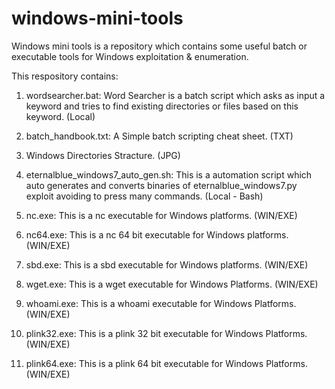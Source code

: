 # windows-mini-tools
Windows mini tools is a repository which contains some useful batch or executable tools for Windows exploitation & enumeration.

This respository contains:

1) wordsearcher.bat: Word Searcher is a batch script which asks as input a keyword and tries to find existing directories or files based on this keyword. (Local)

2) batch_handbook.txt: A Simple batch scripting cheat sheet. (TXT)

3) Windows Directories Stracture. (JPG)

4) eternalblue_windows7_auto_gen.sh: This is a automation script which auto generates and converts binaries of eternalblue_windows7.py exploit avoiding to press many commands. (Local - Bash)

5) nc.exe: This is a nc executable for Windows platforms. (WIN/EXE)

6) nc64.exe: This is a nc 64 bit executable for Windows platforms. (WIN/EXE)

7) sbd.exe: This is a sbd executable for Windows platforms. (WIN/EXE)

8) wget.exe: This is a wget executable for Windows Platforms. (WIN/EXE)

9) whoami.exe: This is a whoami executable for Windows Platforms. (WIN/EXE)

10) plink32.exe: This is a plink 32 bit executable for Windows Platforms. (WIN/EXE)

11) plink64.exe: This is a plink 64 bit executable for Windows Platforms. (WIN/EXE)
